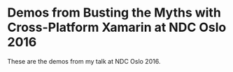 # Demos from Busting the Myths with Cross-Platform Xamarin at NDC Oslo 2016
These are the demos from my talk at NDC Oslo 2016.
